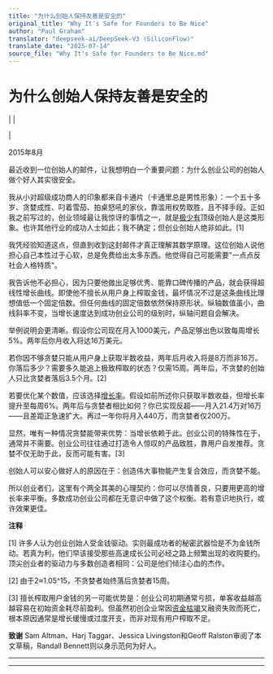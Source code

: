 ```yaml
---
title: "为什么创始人保持友善是安全的"
original_title: "Why It's Safe for Founders to Be Nice"
author: "Paul Graham"
translator: "deepseek-ai/DeepSeek-V3 (SiliconFlow)"
translate_date: "2025-07-14"
source_file: "Why It's Safe for Founders to Be Nice.md"
---
```


# 为什么创始人保持友善是安全的

| | [](index.html)  

|  

2015年8月  

最近收到一位创始人的邮件，让我想明白一个重要问题：为什么创业公司的创始人做个好人其实很安全。  

我从小对超级成功商人的印象都来自卡通片（卡通里总是男性形象）：一个五十多岁、贪婪成性、叼着雪茄、拍桌怒吼的家伙，靠滥用权势取胜，且不择手段。正如我之前写过的，创业领域最让我惊讶的事情之一，就是[极少有](mean.html)顶级创始人是这类形象。也许其他行业的成功人士如此；我不确定；但创业创始人绝非如此。[1]  

我凭经验知道这点，但直到收到这封邮件才真正理解其数学原理。这位创始人说他担心自己本性过于心软，总是免费给出太多东西。他觉得自己可能需要"一点点反社会人格特质"。  

我告诉他不必担心，因为只要他做出足够优秀、能靠口碑传播的产品，就会获得超线性增长曲线。即使他不擅长从用户身上榨取金钱，最坏情况不过是这条曲线比理想值低一个固定倍数。但任何曲线的固定倍数依然保持原形状。纵轴数值虽小，曲线斜率不变，当增长速度达到成功创业公司的级别时，纵轴问题自会解决。  

举例说明会更清晰。假设你公司现在月入1000美元，产品足够出色以致每周增长5%。两年后你月收入将达16万美元。  

若你因不够贪婪只能从用户身上获取半数收益，两年后月收入将是8万而非16万。你落后多少？需要多久能追上极致榨取的状态？仅需15周。两年后，不贪婪的创始人只比贪婪者落后3.5个月。[2]  

若要优化某个数值，应该选择[增长率](growth.html)。假设如前所述你只获取半数收益，但增长率提升至每周6%。两年后与贪婪者相比如何？你已实现反超——月入21.4万对16万——且差距正急速扩大。再过一年你将月入440万，而贪婪者仅200万。  

显然，唯有一种情况贪婪能带来优势：当增长依赖于此。创业公司的特殊性在于，通常并不需要。创业公司往往通过打造令人惊叹的产品致胜，靠用户自发推荐。贪婪不仅无助于此，反而可能有害。[3]  

创始人可以安心做好人的原因在于：创造伟大事物能产生复合效应，而贪婪不能。  

所以创业者们，这里有个两全其美的心理契约：你可以尽情善良，只要用更高的增长率来平衡。多数成功创业公司都在无意识中做了这个权衡。若有意识地执行，或许效果更佳。  

  

**注释**  

[1] 许多人认为创业创始人受金钱驱动。实则最成功者的秘密武器恰是不为金钱所动。若真为利，他们早该接受那些高速成长公司必经之路上频繁出现的收购要约。顶尖创业者的驱动力与多数创造者相同：公司是他们倾注心血的杰作。  

[2] 由于2≈1.05^15，不贪婪者始终落后贪婪者15周。  

[3] 擅长榨取用户金钱的另一可能优势是：创业公司初期通常亏损，单客收益越高越容易在初始资金耗尽前盈利。但虽然初创企业常因[资金枯竭](pinch.html)又融资失败而死亡，根本原因通常是增长缓慢或过度开支，而非对现有用户榨取不足。  

  

**致谢** Sam Altman、Harj Taggar、Jessica Livingston和Geoff Ralston审阅了本文草稿，Randall Bennett则以身示范何为好人。

***  
  
---